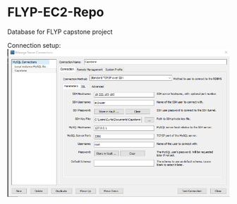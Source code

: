 # FLYP-EC2-Repo
Database for FLYP capstone project

Connection setup:
![Connection setup](SQL_Connection_Setup.PNG)
